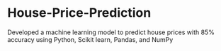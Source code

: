 # House-Price-Prediction
Developed a machine learning model to predict house prices with 85% accuracy using Python, Scikit learn, Pandas, and NumPy
